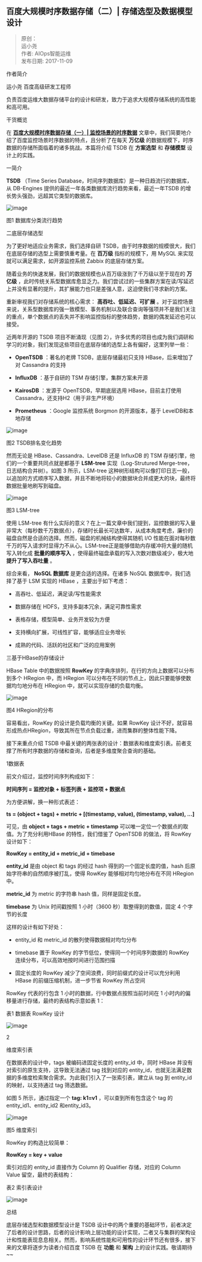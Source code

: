 ## 百度大规模时序数据存储（二）| 存储选型及数据模型设计  

> 原创：  
> 运小尧  
> 作者: AIOps智能运维  
> 发布日期: 2017-11-09  

作者简介

运小尧    百度高级研发工程师

负责百度运维大数据存储平台的设计和研发，致力于追求大规模存储系统的高性能和高可用。

干货概览

在 **[百度大规模时序数据存储（一）| 监控场景的时序数据](http://mp.weixin.qq.com/s?__biz=MzUyMzA3MTY1NA==&mid=2247484010&idx=1&sn=89d0e9c957e86ff93c99688f11e0b819&chksm=f9c37ba3ceb4f2b549a0b59c67a74f0d6aebcf22ae8ca83451b6a25d0ec8073bd286d050ae39&scene=21#wechat_redirect)** 文章中，我们简要地介绍了百度监控场景时序数据的特点，且分析了在每天 **万亿级** 的数据规模下，时序数据的存储所面临着的诸多挑战。本篇将介绍 TSDB 在 **方案选型** 和 **存储模型** 设计上的实践。

一简介

**TSDB** （Time Series Database，时间序列数据库）是一种日趋流行的数据库，从 DB-Engines 提供的最近一年各类数据库流行趋势来看，最近一年TSDB 的增长势头强劲，远超其它类型的数据库。

![image](images/1711-bddgmsxsjcceccxxjsjmxsj-2.jpeg)

图1    数据库分类流行趋势

二底层存储选型

为了更好地适应业务需求，我们选择自研 TSDB，由于时序数据的规模很大，我们在底层存储的选型上需要慎重考量。在 **百万级** 指标的规模下，用 MySQL 来实现就可以满足需求，如开源监控系统 Zabbix 的底层存储方案。

随着业务的快速发展，我们的数据规模也从百万级涨到了千万级以至于现在的 **万亿级** ，此时传统关系型数据库愈显乏力。我们尝试过的一些集群方案在读/写延迟上并没有显著的提升，其扩展能力也只是差强人意，这迫使我们寻求新的方案。

重新审视我们对存储系统的核心需求： **高吞吐、低延迟、可扩展** 。对于监控场景来说，关系型数据库的强一致模型、事务机制以及联合查询等强项并不是我们关注的重点，单个数据点的丢失并不影响监控指标的整体趋势，数据的偶发延迟也可以接受。

近两年开源的 TSDB 项目不断涌现（见图 2），许多优秀的项目也成为我们调研和学习的对象，我们发现这些项目在底层存储的选型上各有偏好，这里列举一些：

*  **OpenTSDB** ：著名的老牌 TSDB，底层存储最初只支持 HBase，后来增加了对 Cassandra 的支持

*  **InfluxDB** ：基于自研的 TSM 存储引擎，集群方案未开源

*  **KairosDB** ：发源于 OpenTSDB，早期底层选用 HBase，目前主打使用 Cassandra，还支持H2（用于非生产环境）

*  **Prometheus** ：Google 监控系统 Borgmon 的开源版本，基于 LevelDB和本地存储

![image](images/1711-bddgmsxsjcceccxxjsjmxsj-3.jpeg)

图2    TSDB排名变化趋势

然而无论是 HBase、Cassandra、LevelDB 还是 InfluxDB 的 TSM 存储引擎，他们的一个重要共同点就是都基于 **LSM-tree** 实现（Log-Strutured Merge-tree，日志结构合并树）。如图 3 所示，LSM-tree 这种树形结构可以像打印日志一般，以追加的方式顺序写入数据，并且不断地将较小的数据块合并成更大的块，最终将数据批量地刷写到磁盘。

![image](images/1711-bddgmsxsjcceccxxjsjmxsj-4.jpeg)

图3    LSM-tree

使用 LSM-tree 有什么实际的意义？在上一篇文章中我们提到，监控数据的写入量非常大（每秒数千万数据点），存储时长最长可达数年，从成本角度考虑，廉价的磁盘自然是合适的选择。然而，磁盘的机械结构使得其随机 I/O 性能在面对每秒数千万的写入请求时显得力不从心。LSM-tree正是能够借助内存缓冲将大量的随机写入转化成 **批量的顺序写入** ，使得最终磁盘承载的写入次数对数级减少，极大地 **提升了写入吞吐量** 。

综合来看， **NoSQL 数据库** 是更合适的选择。在诸多 NoSQL 数据库中，我们选择了基于 LSM 实现的 HBase ，主要出于如下考虑：

* 高吞吐、低延迟，满足读/写性能需求

* 数据存储在 HDFS，支持多副本冗余，满足可靠性需求

* 表格存储，模型简单、业务开发较为方便

* 支持横向扩展，可线性扩容，能够适应业务增长

* 成熟的代码、活跃的社区和广泛的应用案例

三基于HBase的存储设计

HBase Table 中的数据按照 **RowKey** 的字典序排列，在行的方向上数据可以分布到多个 HRegion 中，而 HRegion 可以分布在不同的节点上，因此只要能够使数据均匀地分布在 HRegion 中，就可以实现存储的负载均衡。

![image](images/1711-bddgmsxsjcceccxxjsjmxsj-5.jpeg)

图4    HRegion的分布

容易看出，RowKey 的设计是负载均衡的关键。如果 RowKey 设计不好，就容易形成热点HRegion，导致其所在节点负载过重，进而集群的整体性能下降。

接下来重点介绍 TSDB 中最关键的两张表的设计：数据表和维度索引表。前者支撑了所有时序数据的存储和查询，后者是多维度聚合查询的基础。

1数据表

前文介绍过，监控时间序列构成如下：

**时间序列 = 监控对象 + 标签列表 + 监控项 + 数据点**

为方便讲解，换一种形式表述：

**ts = \(object + tags\) + metric + \[\(timestamp, value\), \(timestamp, value\), ...\]**

可见，由 **object + tags + metric + timestamp** 可以唯一定位一个数据点的取值。为了充分利用HBase 的特性，我们借鉴了 OpenTSDB 的做法，将 RowKey 设计如下：

**RowKey = entity\_id + metric\_id + timebase**

**entity\_id** 是由 object 和 tags 的经过 hash 得到的一个固定长度的值，hash 后原始字符串的自然顺序被打乱，使得 RowKey 能够相对均匀地分布在不同 HRegion 中。

**metric\_id** 为 metric 的字符串 hash 值，同样是固定长度。

**timebase** 为 Unix 时间戳按照 1 小时（3600 秒）取整得到的数值，固定 4 个字节的长度

这样的设计有如下好处：

* entity\_id 和 metric\_id 的散列使得数据相对均匀分布

* timebase 置于 RowKey 的字节低位，使得同一个时间序列数据的 RowKey 连续分布，可以高效地按时间进行范围扫描

* 固定长度的 RowKey 减少了空间浪费，同时前缀式的设计可以充分利用 HBase 的前缀压缩机制，进一步节省 RowKey 所占空间

RowKey 代表的行包含 1 小时的数据，行中数据点按照当前时间在 1 小时内的偏移量进行存储，最终的表结构示意如表 1：

表1    数据表 RowKey 设计

![image](images/1711-bddgmsxsjcceccxxjsjmxsj-6.jpeg)

2

维度索引表

在数据表的设计中，tags 被编码进固定长度的 entity\_id 中，同时 HBase 并没有对索引的原生支持，这导致无法通过 tag 找到对应的 entity\_id，也就无法满足数据的多维度检索聚合需求。为此我们引入了一张索引表，建立从 tag 到 entity\_id 的映射，以支持通过 tag 筛选数据。

如图 5 所示，通过指定一个 **tag: k1=v1** ，可以查到所有包含这个 tag 的 entity\_id1、entity\_id2 和entity\_id3。

![image](images/1711-bddgmsxsjcceccxxjsjmxsj-7.jpeg)

图5    维度索引

RowKey 的构造比较简单：

**RowKey = key + value**

索引对应的 entity\_id 直接作为 Column 的 Qualifier 存储，对应的 Column Value 留空，最终的表结构：

表2    索引表设计

![image](images/1711-bddgmsxsjcceccxxjsjmxsj-8.jpeg)

总结

底层存储选型和数据模型设计是 TSDB 设计中的两个重要的基础环节，前者决定了后者的设计思路，后者的设计影响上层功能的设计实现，二者又与集群的架构设计和性能表现息息相关。然而，影响系统性能和可用性的设计环节还有很多，接下来的文章将逐步为读者介绍百度 TSDB 在 **功能** 和 **架构** 上的设计实践。敬请期待~~
